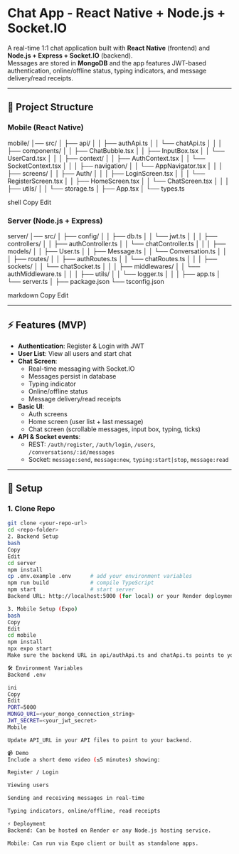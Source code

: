 # Chat App - React Native + Node.js + Socket.IO

A real-time 1:1 chat application built with **React Native** (frontend) and **Node.js + Express + Socket.IO** (backend).  
Messages are stored in **MongoDB** and the app features JWT-based authentication, online/offline status, typing indicators, and message delivery/read receipts.

---

## 📂 Project Structure

### Mobile (React Native)
mobile/
│── src/
│ ├── api/
│ │ ├── authApi.ts
│ │ └── chatApi.ts
│ │
│ ├── components/
│ │ ├── ChatBubble.tsx
│ │ ├── InputBox.tsx
│ │ └── UserCard.tsx
│ │
│ ├── context/
│ │ ├── AuthContext.tsx
│ │ └── SocketContext.tsx
│ │
│ ├── navigation/
│ │ └── AppNavigator.tsx
│ │
│ ├── screens/
│ │ ├── Auth/
│ │ │ ├── LoginScreen.tsx
│ │ │ └── RegisterScreen.tsx
│ │ ├── HomeScreen.tsx
│ │ └── ChatScreen.tsx
│ │
│ ├── utils/
│ │ └── storage.ts
│ ├── App.tsx
│ └── types.ts

shell
Copy
Edit

### Server (Node.js + Express)
server/
│── src/
│ ├── config/
│ │ ├── db.ts
│ │ └── jwt.ts
│ │
│ ├── controllers/
│ │ ├── authController.ts
│ │ └── chatController.ts
│ │
│ ├── models/
│ │ ├── User.ts
│ │ ├── Message.ts
│ │ └── Conversation.ts
│ │
│ ├── routes/
│ │ ├── authRoutes.ts
│ │ └── chatRoutes.ts
│ │
│ ├── sockets/
│ │ └── chatSocket.ts
│ │
│ ├── middlewares/
│ │ └── authMiddleware.ts
│ │
│ ├── utils/
│ │ └── logger.ts
│ │
│ ├── app.ts
│ └── server.ts
│
├── package.json
└── tsconfig.json

markdown
Copy
Edit

---

## ⚡ Features (MVP)

- **Authentication**: Register & Login with JWT
- **User List**: View all users and start chat
- **Chat Screen**:
  - Real-time messaging with Socket.IO
  - Messages persist in database
  - Typing indicator
  - Online/offline status
  - Message delivery/read receipts
- **Basic UI**:
  - Auth screens
  - Home screen (user list + last message)
  - Chat screen (scrollable messages, input box, typing, ticks)
- **API & Socket events**:
  - REST: `/auth/register`, `/auth/login`, `/users`, `/conversations/:id/messages`
  - Socket: `message:send`, `message:new`, `typing:start|stop`, `message:read`

---

## 🚀 Setup

### 1. Clone Repo
```bash
git clone <your-repo-url>
cd <repo-folder>
2. Backend Setup
bash
Copy
Edit
cd server
npm install
cp .env.example .env      # add your environment variables
npm run build             # compile TypeScript
npm start                 # start server
Backend URL: http://localhost:5000 (for local) or your Render deployment URL.

3. Mobile Setup (Expo)
bash
Copy
Edit
cd mobile
npm install
npx expo start
Make sure the backend URL in api/authApi.ts and chatApi.ts points to your server.

🛠 Environment Variables
Backend .env

ini
Copy
Edit
PORT=5000
MONGO_URI=<your_mongo_connection_string>
JWT_SECRET=<your_jwt_secret>
Mobile

Update API_URL in your API files to point to your backend.

📹 Demo
Include a short demo video (≤5 minutes) showing:

Register / Login

Viewing users

Sending and receiving messages in real-time

Typing indicators, online/offline, read receipts

⚡ Deployment
Backend: Can be hosted on Render or any Node.js hosting service.

Mobile: Can run via Expo client or built as standalone apps.

